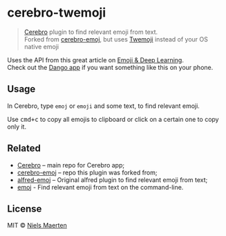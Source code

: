 # cerebro-twemoji

> [Cerebro](http://www.cerebroapp.com) plugin to find relevant emoji from text.  
Forked from [cerebro-emoj](https://github.com/KELiON/cerebro-emoj), but uses [Twemoji](https://github.com/twitter/twemoji) instead of your OS native emoji

Uses the API from this great article on [Emoji & Deep Learning](http://getdango.com/emoji-and-deep-learning.html).<br>
Check out the [Dango app](http://getdango.com) if you want something like this on your phone.


## Usage

In Cerebro, type `emoj` or `emoji` and some text, to find relevant emoji.

Use <kbd>cmd+c</kbd> to copy all emojis to clipboard or click on a certain one to copy only it.

## Related

- [Cerebro](http://github.com/KELiON/cerebro) – main repo for Cerebro app;
- [cerebro-emoj](https://github.com/KELiON/cerebro-emoj) – repo this plugin was forked from;
- [alfred-emoj](https://github.com/sindresorhus/alfred-emoj) – Original alfred plugin to find relevant emoji from text;
- [emoj](https://github.com/sindresorhus/emoj) - Find relevant emoji from text on the command-line.

## License

MIT © [Niels Maerten](http://niels.me)
